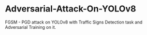 # Adversarial-Attack-On-YOLOv8
FGSM - PGD attack on YOLOv8 with Traffic Signs Detection task and Adversarial Training on it.
